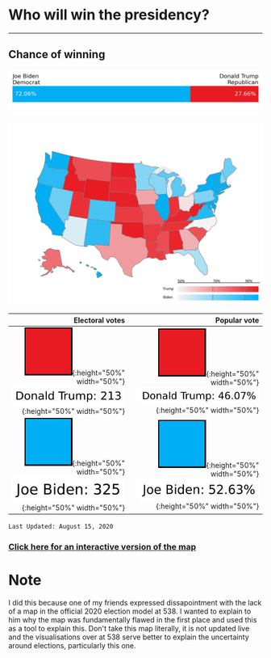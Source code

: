# Who will win the presidency?
---
## Chance of winning
![Model Probabilities](/model_probability.png)

![Choropleth Map](/choropleth_map.svg)

|                                Electoral votes |   |                                   Popular vote |
|-----------------------------------------------:|---|-----------------------------------------------:|
| ![Rep](/rep.png){:height="50%" width="50%"} ![EV_Incumbant](/ev_inc.svg){:height="50%" width="50%"}   |   | ![Rep](/rep.png){:height="50%" width="50%"} ![PV_Incumbant](/pv_inc.svg){:height="50%" width="50%"}   |
| ![Dem](/dem.png){:height="50%" width="50%"} ![EV_Challenger](/ev_chal.svg){:height="50%" width="50%"} |   | ![Dem](/dem.png){:height="50%" width="50%"} ![PV_Challenger](/pv_chal.svg){:height="50%" width="50%"} |

`Last Updated: August 15, 2020`

### [Click here for an interactive version of the map](choropleth_map.html)

# Note
I did this because one of my friends expressed dissapointment with the lack of a map in the official 2020 election model at 538. I wanted to explain to him why the map was fundamentally flawed in the first place and used this as a tool to explain this. Don't take this map literally, it is not updated live and the visualisations over at 538 serve better to explain the uncertainty around elections, particularly this one.
